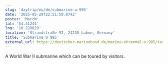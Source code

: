 ```yaml
---
slug: 'daytrip/eu/de/submarine-u-995'
date: '2025-05-29T22:51:50.874Z'
poster: 'MarcN'
lat: '54.41244'
lng: '10.228829'
location: 'Strandstraße 92, 24235 Laboe, Germany'
title: 'Submarine U 995'
external_url: https://deutscher-marinebund.de/marine-ehrenmal-u-995/technisches-museum-u-995/
---
```

A World War II submarine which can be toured by visitors. 